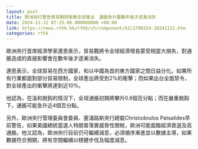 ```yaml
---
layout: post
title: 歐洲央行警告貿易戰將衝擊全球產出　通脹急升要數年後才逐漸消失
date: 2024-11-22 07:25:06.000000000 +08:00
link: https://news.rthk.hk/rthk/ch/component/k2/1780324-20241122.htm
categories: rthk
---
```


歐洲央行首席經濟學家連恩表示，貿易戰將令全球經濟增長蒙受相當大損失，對通脹造成的直接影響會在數年後才逐漸消失。

連恩表示，全球貿易在西方國家，和以中國為首的東方國家之間日益分化。如果所有行業都面對部分貿易限制，全球產出將受到2%的衝擊；而如果出台全面禁令，對全球產出的衝擊將達到近10%。

他認為，在溫和脫鈎的情況下，全球通脹初期將攀升0.6個百分點；而在嚴重脫鈎下，通脹可能急升近4個百分點。

另外，歐洲央行管理委員會委員、塞浦路斯央行總裁Christodoulos Patsalides早前警告，如果美國總統當選人特朗普落實威脅性關稅，歐洲可能面臨經濟衰退及高通脹。他又認為，歐洲央行目前仍可繼續減息，必須循序漸進並以數據主導，如果數據符合預期，將有空間繼續以穩健步伐及幅度減息。
